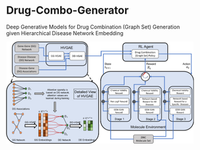 # Drug-Combo-Generator
Deep Generative Models for Drug Combination (Graph Set) Generation given Hierarchical Disease Network Embedding


<img src="overall_scheme.png" width="600">
